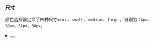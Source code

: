### 尺寸

颜色选择器定义了四种尺寸`mini` 、`small` 、`medium` 、`large` ，分别为 `24px`、`28px`、`32px`、`36px`。

<div class="cell-demo vp-raw">
  <yc-space>
    <yc-color-picker
      defaultValue="#165DFF"
      size="mini" />
    <yc-color-picker
      defaultValue="#165DFF"
      size="small" />
    <yc-color-picker
      defaultValue="#165DFF"
      size="medium" />
    <yc-color-picker
      defaultValue="#165DFF"
      size="large" />
  </yc-space>
</div>

<details>
<summary>
 <button class="code-btn"  >
    <icon-code />
 </button>
</summary>

```vue
<template>
  <yc-space>
    <yc-color-picker
      defaultValue="#165DFF"
      size="mini" />
    <yc-color-picker
      defaultValue="#165DFF"
      size="small" />
    <yc-color-picker
      defaultValue="#165DFF"
      size="medium" />
    <yc-color-picker
      defaultValue="#165DFF"
      size="large" />
  </yc-space>
</template>
```

</details>
